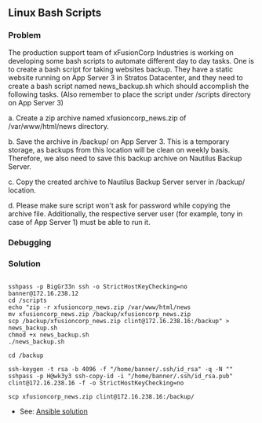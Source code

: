 ## Linux Bash Scripts

### Problem

The production support team of xFusionCorp Industries is working on developing some bash scripts to automate different day to day tasks. One is to create a bash script for taking websites backup. They have a static website running on App Server 3 in Stratos Datacenter, and they need to create a bash script named news_backup.sh which should accomplish the following tasks. (Also remember to place the script under /scripts directory on App Server 3)

a. Create a zip archive named xfusioncorp_news.zip of /var/www/html/news directory.

b. Save the archive in /backup/ on App Server 3. This is a temporary storage, as backups from this location will be clean on weekly basis. Therefore, we also need to save this backup archive on Nautilus Backup Server.

c. Copy the created archive to Nautilus Backup Server server in /backup/ location.

d. Please make sure script won't ask for password while copying the archive file. Additionally, the respective server user (for example, tony in case of App Server 1) must be able to run it.

### Debugging

### Solution

```shell

sshpass -p BigGr33n ssh -o StrictHostKeyChecking=no banner@172.16.238.12
cd /scripts
echo "zip -r xfusioncorp_news.zip /var/www/html/news
mv xfusioncorp_news.zip /backup/xfusioncorp_news.zip
scp /backup/xfusioncorp_news.zip clint@172.16.238.16:/backup" > news_backup.sh
chmod +x news_backup.sh
./news_backup.sh

cd /backup

ssh-keygen -t rsa -b 4096 -f "/home/banner/.ssh/id_rsa" -q -N ""
sshpass -p H@wk3y3 ssh-copy-id -i "/home/banner/.ssh/id_rsa.pub" clint@172.16.238.16 -f -o StrictHostKeyChecking=no

scp xfusioncorp_news.zip clint@172.16.238.16:/backup/

```

- See: [Ansible solution](./solution.yaml)
